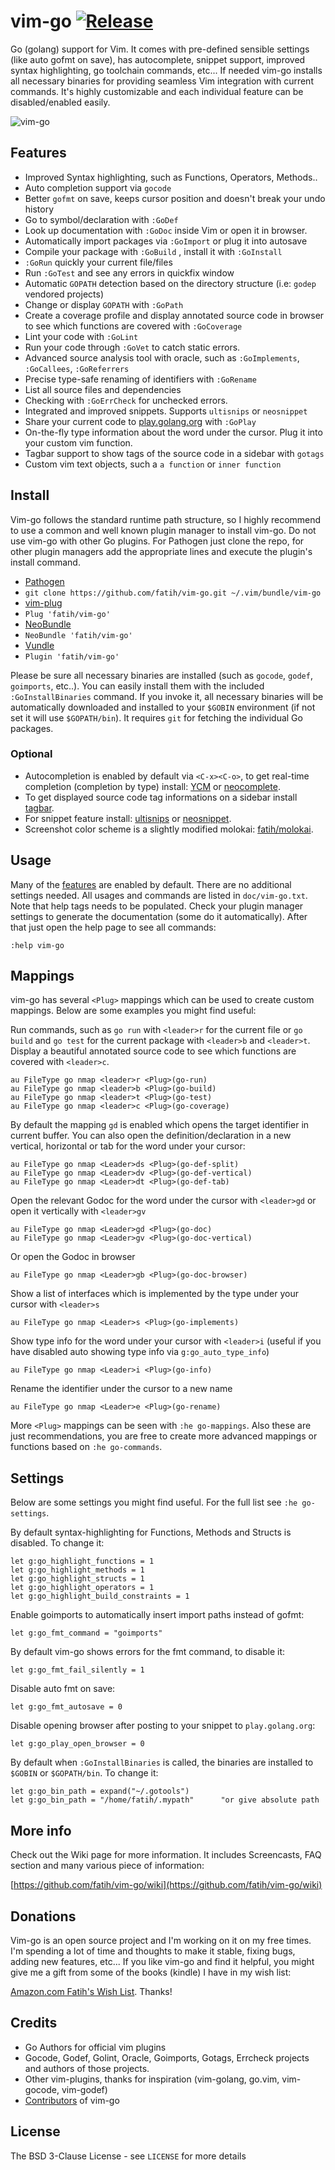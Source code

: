 # vim-go [![Release](https://img.shields.io/github/release/fatih/vim-go.svg?style=flat-square)](https://github.com/fatih/vim-go/releases)

Go (golang) support for Vim. It comes with pre-defined sensible settings (like
auto gofmt on save), has autocomplete, snippet support, improved syntax
highlighting, go toolchain commands, etc...  If needed vim-go installs all
necessary binaries for providing seamless Vim integration with current
commands. It's highly customizable and each individual feature can be
disabled/enabled easily.

![vim-go](https://dl.dropboxusercontent.com/u/174404/vim-go-2.png)

## Features

* Improved Syntax highlighting, such as Functions, Operators, Methods..
* Auto completion support via `gocode`
* Better `gofmt` on save, keeps cursor position and doesn't break your undo
  history
* Go to symbol/declaration with `:GoDef`
* Look up documentation with `:GoDoc` inside Vim or open it in browser.
* Automatically import packages via `:GoImport` or plug it into autosave
* Compile your package with `:GoBuild` , install it with `:GoInstall`
* `:GoRun` quickly your current file/files
* Run `:GoTest` and see any errors in quickfix window
* Automatic `GOPATH` detection based on the directory structure (i.e: `godep`
  vendored projects)
* Change or display `GOPATH` with `:GoPath`
* Create a coverage profile and display annotated source code in browser to see
  which functions are covered with `:GoCoverage`
* Lint your code with `:GoLint`
* Run your code through `:GoVet` to catch static errors.
* Advanced source analysis tool with oracle, such as `:GoImplements`,
  `:GoCallees`, `:GoReferrers`
* Precise type-safe renaming of identifiers with `:GoRename`
* List all source files and dependencies
* Checking with `:GoErrCheck` for unchecked errors.
* Integrated and improved snippets. Supports `ultisnips` or `neosnippet`
* Share your current code to [play.golang.org](http://play.golang.org) with `:GoPlay`
* On-the-fly type information about the word under the cursor. Plug it into
  your custom vim function.
* Tagbar support to show tags of the source code in a sidebar with `gotags`
* Custom vim text objects, such a `a function` or `inner function`

## Install

Vim-go follows the standard runtime path structure, so I highly recommend to use
a common and well known plugin manager to install vim-go. Do not use vim-go with
other Go plugins. For Pathogen just clone the repo, for other plugin managers
add the appropriate lines and execute the plugin's install command.

*  [Pathogen](https://github.com/tpope/vim-pathogen)
  * `git clone https://github.com/fatih/vim-go.git ~/.vim/bundle/vim-go`
*  [vim-plug](https://github.com/junegunn/vim-plug)
  * `Plug 'fatih/vim-go'`
*  [NeoBundle](https://github.com/Shougo/neobundle.vim)
  * `NeoBundle 'fatih/vim-go'`
*  [Vundle](https://github.com/gmarik/vundle)
  * `Plugin 'fatih/vim-go'`

Please be sure all necessary binaries are installed (such as `gocode`, `godef`,
`goimports`, etc..). You can easily install them with the included
`:GoInstallBinaries` command. If you invoke it, all necessary binaries will be
automatically downloaded and installed to your `$GOBIN` environment (if not set
it will use `$GOPATH/bin`).  It requires `git` for fetching the individual Go
packages.

### Optional

* Autocompletion is enabled by default via `<C-x><C-o>`, to get real-time
completion (completion by type) install:
[YCM](https://github.com/Valloric/YouCompleteMe) or
[neocomplete](https://github.com/Shougo/neocomplete.vim).
* To get displayed source code tag informations on a sidebar install
[tagbar](https://github.com/majutsushi/tagbar).
* For snippet feature install:
[ultisnips](https://github.com/SirVer/ultisnips) or
[neosnippet](https://github.com/Shougo/neosnippet.vim).
* Screenshot color scheme is a slightly modified molokai: [fatih/molokai](https://github.com/fatih/molokai).

## Usage

Many of the [features](#features) are enabled by default. There are no
additional settings needed. All usages and commands are listed in
`doc/vim-go.txt`. Note that help tags needs to be populated. Check your plugin
manager settings to generate the documentation (some do it automatically).
After that just open the help page to see all commands:

    :help vim-go

## Mappings

vim-go has several `<Plug>` mappings which can be used to create custom
mappings. Below are some examples you might find useful:

Run commands, such as  `go run` with `<leader>r` for the current file or `go
build` and `go test` for the current package with `<leader>b` and `<leader>t`.
Display a beautiful annotated source code to see which functions are covered
with `<leader>c`.

```vim
au FileType go nmap <leader>r <Plug>(go-run)
au FileType go nmap <leader>b <Plug>(go-build)
au FileType go nmap <leader>t <Plug>(go-test)
au FileType go nmap <leader>c <Plug>(go-coverage)
```

By default the mapping `gd` is enabled which opens the target identifier in
current buffer. You can also open the definition/declaration in a new vertical,
horizontal or tab for the word under your cursor:

```vim
au FileType go nmap <Leader>ds <Plug>(go-def-split)
au FileType go nmap <Leader>dv <Plug>(go-def-vertical)
au FileType go nmap <Leader>dt <Plug>(go-def-tab)
```

Open the relevant Godoc for the word under the cursor with `<leader>gd` or open
it vertically with `<leader>gv`

```vim
au FileType go nmap <Leader>gd <Plug>(go-doc)
au FileType go nmap <Leader>gv <Plug>(go-doc-vertical)
```

Or open the Godoc in browser

```vim
au FileType go nmap <Leader>gb <Plug>(go-doc-browser)
```

Show a list of interfaces which is implemented by the type under your cursor
with `<leader>s`

```vim
au FileType go nmap <Leader>s <Plug>(go-implements)
```

Show type info for the word under your cursor with `<leader>i` (useful if you
have disabled auto showing type info via `g:go_auto_type_info`)

```vim
au FileType go nmap <Leader>i <Plug>(go-info)
```

Rename the identifier under the cursor to a new name

```vim
au FileType go nmap <Leader>e <Plug>(go-rename)
```

More `<Plug>` mappings can be seen with `:he go-mappings`. Also these are just
recommendations, you are free to create more advanced mappings or functions
based on `:he go-commands`.

## Settings
Below are some settings you might find useful. For the full list see `:he go-settings`.

By default syntax-highlighting for Functions, Methods and Structs is disabled.
To change it:
```vim
let g:go_highlight_functions = 1
let g:go_highlight_methods = 1
let g:go_highlight_structs = 1
let g:go_highlight_operators = 1
let g:go_highlight_build_constraints = 1
```

Enable goimports to automatically insert import paths instead of gofmt:

```vim
let g:go_fmt_command = "goimports"
```

By default vim-go shows errors for the fmt command, to disable it:

```vim
let g:go_fmt_fail_silently = 1
```

Disable auto fmt on save:

```vim
let g:go_fmt_autosave = 0
```

Disable opening browser after posting to your snippet to `play.golang.org`:

```vim
let g:go_play_open_browser = 0
```

By default when `:GoInstallBinaries` is called, the binaries are installed to
`$GOBIN` or `$GOPATH/bin`. To change it:

```vim
let g:go_bin_path = expand("~/.gotools")
let g:go_bin_path = "/home/fatih/.mypath"      "or give absolute path
```


## More info

Check out the Wiki page for more information. It includes Screencasts, FAQ
section and many various piece of information:

[https://github.com/fatih/vim-go/wiki](https://github.com/fatih/vim-go/wiki)


## Donations

Vim-go is an open source project and I'm working on it on my free times. I'm
spending a lot of time and thoughts to make it stable, fixing bugs, adding new
features, etc... If you like vim-go and find it helpful, you might give me a
gift from some of the books (kindle) I have in my wish list:

[Amazon.com Fatih's Wish List](http://amzn.com/w/3RUTKZC0U30P6). Thanks!

## Credits

* Go Authors for official vim plugins
* Gocode, Godef, Golint, Oracle, Goimports, Gotags, Errcheck projects and authors of those projects.
* Other vim-plugins, thanks for inspiration (vim-golang, go.vim, vim-gocode,
  vim-godef)
* [Contributors](https://github.com/fatih/vim-go/graphs/contributors) of vim-go

## License

The BSD 3-Clause License - see `LICENSE` for more details
